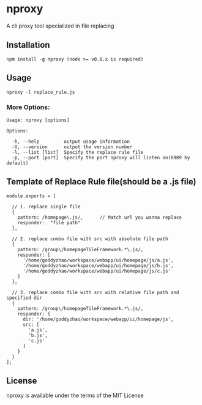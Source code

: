 # nproxy

A cli proxy tool specialized in file replacing

## Installation

    npm install -g nproxy (node >= v0.8.x is required)

## Usage
    
    nproxy -l replace_rule.js 

### More Options:

    Usage: nproxy [options]

    Options:

      -h, --help         output usage information
      -V, --version      output the version number
      -l, --list [list]  Specify the replace rule file
      -p, --port [port]  Specify the port nproxy will listen on(8989 by default)

## Template of Replace Rule file(should be a .js file)

    module.exports = [

      // 1. replace single file
      {
        pattern: /homepage\.js/,      // Match url you wanna replace
        responder:  "file path"
      },

      // 2. replace combo file with src with absolute file path
      {
        pattern: /group\/homepageTileFramework.*\.js/,
        responder: [
          '/home/goddyzhao/workspace/webapp/ui/homepage/js/a.js',
          '/home/goddyzhao/workspace/webapp/ui/homepage/js/b.js',
          '/home/goddyzhao/workspace/webapp/ui/homepage/js/c.js'
        ] 
      },

      // 3. replace combo file with src with relative file path and specified dir
      {
        pattern: /group\/homepageTileFramework.*\.js/,
        responder: {
          dir: '/home/goddyzhao/workspace/webapp/ui/homepage/js',
          src: [
            'a.js',
            'b.js',
            'c.js'
          ]
        }
      }
    ];

## License

nproxy is available under the terms of the MIT License